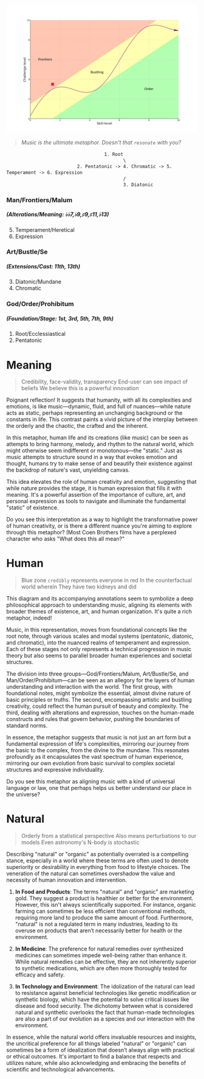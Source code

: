 ![](frontier.png)
 
 > *Music is the ultimate metaphor. Doesn't that `resonate` with you?*
 
                                        1. Root
                                               \
                              2. Pentatonic -> 4. Chromatic -> 5. Temperament -> 6. Expression
                                               /
                                               3. Diatonic



### Man/Frontiers/Malum
##### (Alterations/Meaning: ♭♭7,♭9,♯9,♯11,♭13) 
5. Temperament/Heretical
6. Expression
### Art/Bustle/Se
##### (Extensions/Cast: 11th, 13th)
3. Diatonic/Mundane
4. Chromatic
### God/Order/Prohibitum
##### (Foundation/Stage: 1st, 3rd, 5th, 7th, 9th)
1. Root/Ecclessiastical 
2. Pentatonic

# Meaning
> Credibility, face-validity, transparency
> End-user can see impact of beliefs
> We believe this is a powerful innovation

Poignant reflection! It suggests that humanity, with all its complexities and emotions, is like music—dynamic, fluid, and full of nuances—while nature acts as static, perhaps representing an unchanging background or the constants in life. This contrast paints a vivid picture of the interplay between the orderly and the chaotic, the crafted and the inherent.

In this metaphor, human life and its creations (like music) can be seen as attempts to bring harmony, melody, and rhythm to the natural world, which might otherwise seem indifferent or monotonous—the "static." Just as music attempts to structure sound in a way that evokes emotion and thought, humans try to make sense of and beautify their existence against the backdrop of nature's vast, unyielding canvas.

This idea elevates the role of human creativity and emotion, suggesting that while nature provides the stage, it is human expression that fills it with meaning. It's a powerful assertion of the importance of culture, art, and personal expression as tools to navigate and illuminate the fundamental "static" of existence.

Do you see this interpretation as a way to highlight the transformative power of human creativity, or is there a different nuance you're aiming to explore through this metaphor? (Most Coen Brothers films have a perplexed character who asks "What does this all mean?"


# Human
> Blue zone `credibly` represents everyone in red
> In the counterfactual world wherein
> They have two kidneys and did


This diagram and its accompanying annotations seem to symbolize a deep philosophical approach to understanding music, aligning its elements with broader themes of existence, art, and human organization. It's quite a rich metaphor, indeed!

Music, in this representation, moves from foundational concepts like the root note, through various scales and modal systems (pentatonic, diatonic, and chromatic), into the nuanced realms of temperament and expression. Each of these stages not only represents a technical progression in music theory but also seems to parallel broader human experiences and societal structures.

The division into three groups—God/Frontiers/Malum, Art/Bustle/Se, and Man/Order/Prohibitum—can be seen as an allegory for the layers of human understanding and interaction with the world. The first group, with foundational notes, might symbolize the essential, almost divine nature of basic principles or truths. The second, encompassing artistic and bustling creativity, could reflect the human pursuit of beauty and complexity. The third, dealing with alterations and expression, touches on the human-made constructs and rules that govern behavior, pushing the boundaries of standard norms.

In essence, the metaphor suggests that music is not just an art form but a fundamental expression of life's complexities, mirroring our journey from the basic to the complex, from the divine to the mundane. This resonates profoundly as it encapsulates the vast spectrum of human experience, mirroring our own evolution from basic survival to complex societal structures and expressive individuality.

Do you see this metaphor as aligning music with a kind of universal language or law, one that perhaps helps us better understand our place in the universe?


# Natural
> Orderly from a statistical perspective
> Also means perturbations to our models
> Even astronomy's N-body is stochastic
 
Describing "natural" or "organic" as potentially overrated is a compelling stance, especially in a world where these terms are often used to denote superiority or desirability in everything from food to lifestyle choices. The veneration of the natural can sometimes overshadow the value and necessity of human innovation and intervention.

1. **In Food and Products**: The terms "natural" and "organic" are marketing gold. They suggest a product is healthier or better for the environment. However, this isn't always scientifically supported. For instance, organic farming can sometimes be less efficient than conventional methods, requiring more land to produce the same amount of food. Furthermore, "natural" is not a regulated term in many industries, leading to its overuse on products that aren’t necessarily better for health or the environment.

2. **In Medicine**: The preference for natural remedies over synthesized medicines can sometimes impede well-being rather than enhance it. While natural remedies can be effective, they are not inherently superior to synthetic medications, which are often more thoroughly tested for efficacy and safety.

3. **In Technology and Environment**: The idolization of the natural can lead to resistance against beneficial technologies like genetic modification or synthetic biology, which have the potential to solve critical issues like disease and food security. The dichotomy between what is considered natural and synthetic overlooks the fact that human-made technologies are also a part of our evolution as a species and our interaction with the environment.

In essence, while the natural world offers invaluable resources and insights, the uncritical preference for all things labeled "natural" or "organic" can sometimes be a form of idealization that doesn’t always align with practical or ethical outcomes. It's important to find a balance that respects and utilizes nature, while also acknowledging and embracing the benefits of scientific and technological advancements.



